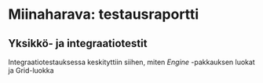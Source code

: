 # Miinaharava: testausraportti

## Yksikkö- ja integraatiotestit

Integraatiotestauksessa keskityttiin siihen, miten _Engine_ -pakkauksen luokat ja Grid-luokka

